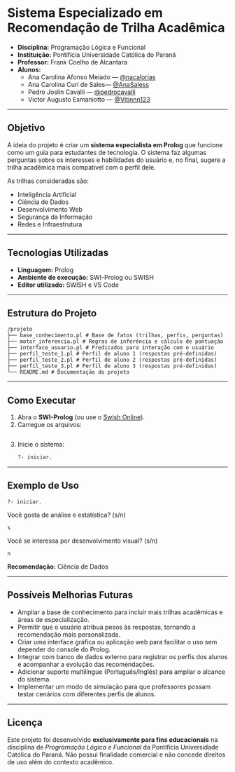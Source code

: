 # Sistema Especializado em Recomendação de Trilha Acadêmica

- **Disciplina:** Programação Lógica e Funcional
- **Instituição:** Pontifícia Universidade Católica do Paraná    
- **Professor:** Frank Coelho de Alcantara  
- **Alunos:**  
  - Ana Carolina Afonso Meiado — [@nacalorias](https://github.com/nacalorias)  
  - Ana Carolina Curi de Sales— [@AnaSaless](https://github.com/AnaSaless)  
  - Pedro Joslin Cavalli — [@pedrocavalli](https://github.com/pedrocavalli)  
  - Victor Augusto Esmaniotto — [@Vitinnn123](https://github.com/Vitinnn123)  

---

## Objetivo
A ideia do projeto é criar um **sistema especialista em Prolog** que funcione como um guia para estudantes de tecnologia. O sistema faz algumas perguntas sobre os interesses e habilidades do usuário e, no final, sugere a trilha acadêmica mais compatível com o perfil dele.  

As trilhas consideradas são:  
- Inteligência Artificial  
- Ciência de Dados  
- Desenvolvimento Web  
- Segurança da Informação  
- Redes e Infraestrutura  

---

## Tecnologias Utilizadas
- **Linguagem:** Prolog
- **Ambiente de execução:** SWI-Prolog ou SWISH
- **Editor utilizado:** SWISH e VS Code

---

## Estrutura do Projeto

```
/projeto
├── base_conhecimento.pl # Base de fatos (trilhas, perfis, perguntas)
├── motor_inferencia.pl # Regras de inferência e cálculo de pontuação
├── interface_usuario.pl # Predicados para interação com o usuário
├── perfil_teste_1.pl # Perfil de aluno 1 (respostas pré-definidas)
├── perfil_teste_2.pl # Perfil de aluno 2 (respostas pré-definidas)
├── perfil_teste_3.pl # Perfil de aluno 3 (respostas pré-definidas)
└── README.md # Documentação do projeto
```

---

## Como Executar

1. Abra o **SWI-Prolog** (ou use o [Swish Online](https://swish.swi-prolog.org/)).  
2. Carregue os arquivos:
   ```prolog

3. Inicie o sistema:
   ```prolog
   ?- iniciar.

---

## Exemplo de Uso

```
?- iniciar.
```
Você gosta de análise e estatística? (s/n)
```
s
```
Você se interessa por desenvolvimento visual? (s/n)
```
n
```
**Recomendação:** Ciência de Dados

---

## Possíveis Melhorias Futuras

* Ampliar a base de conhecimento para incluir mais trilhas acadêmicas e áreas de especialização.
* Permitir que o usuário atribua pesos às respostas, tornando a recomendação mais personalizada.
* Criar uma interface gráfica ou aplicação web para facilitar o uso sem depender do console do Prolog.
* Integrar com banco de dados externo para registrar os perfis dos alunos e acompanhar a evolução das recomendações.
* Adicionar suporte multilíngue (Português/Inglês) para ampliar o alcance do sistema.
* Implementar um modo de simulação para que professores possam testar cenários com diferentes perfis de alunos.

---

## Licença

Este projeto foi desenvolvido **exclusivamente para fins educacionais** na disciplina de *Programação Lógica e Funcional* da Pontifícia Universidade Católica do Paraná.
Não possui finalidade comercial e não concede direitos de uso além do contexto acadêmico.

